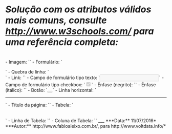 # *Solução com os atributos válidos mais comuns, consulte http://www.w3schools.com/ para uma referência completa:*
<br>
- Imagem: `<img src="" alt="" width="" height="" id="" class="">`
- Formulário: `<form action="" name="" method="" id="" class=""></form>`
- Quebra de linha: `<br>`
- Link: `<a href="" name="" target="" rel="" id="" class=""></a>`
- Campo de formulário tipo texto: `<input type="text" name="" size="" max="" min="" disabled required id="" class="">`
- Campo de formulário tipo checkbox: `<input type="checkbox" name="" value=""  disabled checked id="" class="">`
- Ênfase (negrito): `<strong id="" class=""></strong>`
- Ênfase (itálico): `<em id="" class=""></em>`
- Botão: `<button name="" value="" form="" disabled id="" class=""></button>`
- Linha horizontal: `<hr id="" class="">`
- Título da página: `<title></title>`
- Tabela: `<table id="" class=""></table>`
- Linha de Tabela: `<tr id="" class=""></tr>`
- Coluna de Tabela: `<td id="" class=""></td>`
___
***Data:** 11/07/2016*  
***Autor:** http://www.fabioaleixo.com.br/, para http://www.voltdata.info/*
